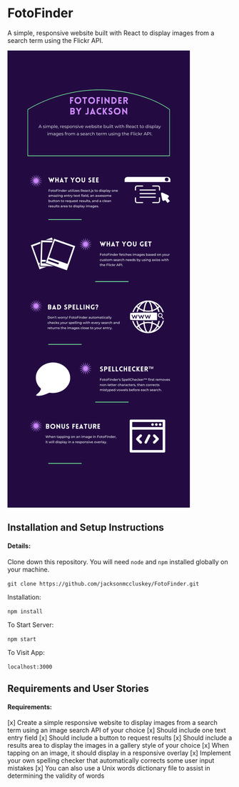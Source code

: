 # FotoFinder
A simple, responsive website built with React to display images from a search term using the Flickr API.

![](FotoFinder.png)

## Installation and Setup Instructions

#### Details:  

Clone down this repository. You will need `node` and `npm` installed globally on your machine.  

`git clone https://github.com/jacksonmccluskey/FotoFinder.git`

Installation:

`npm install`  

To Start Server:

`npm start`  

To Visit App:

`localhost:3000` 

## Requirements and User Stories

#### Requirements:

[x] Create a simple responsive website to display images from a search term using an image search API of your choice
[x] Should include one text entry field
[x] Should include a button to request results
[x] Should include a results area to display the images in a gallery style of your choice
[x] When tapping on an image, it should display in a responsive overlay
[x] Implement your own spelling checker that automatically corrects some user input mistakes
  [x] You can also use a Unix words dictionary file to assist in determining the validity of words
